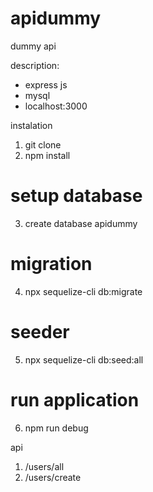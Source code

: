 # apidummy
dummy api

description:
- express js
- mysql 
- localhost:3000

instalation
 1. git clone 
 2. npm install
   # setup database
 3. create database apidummy 
   # migration 
 4. npx sequelize-cli db:migrate
  # seeder
 5. npx sequelize-cli db:seed:all
  # run application
 6. npm run debug 
 
api 
 1. /users/all
 2. /users/create
